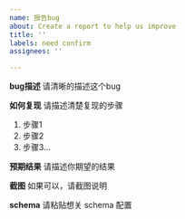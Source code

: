 ```yaml
---
name: 报告bug
about: Create a report to help us improve
title: ''
labels: need confirm
assignees: ''

---
```


**bug描述**
请清晰的描述这个bug

**如何复现**
请描述清楚复现的步骤
1. 步骤1
2. 步骤2
3. 步骤3...

**预期结果**
请描述你期望的结果

**截图**
如果可以，请截图说明

**schema**
请粘贴想关 schema 配置
